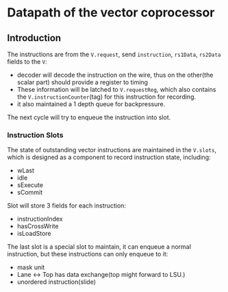 # Datapath of the vector coprocessor

## Introduction

The instructions are from the `V.request`, send `instruction`, `rs1Data`, `rs2Data` fields to the `V`:
  - decoder will decode the instruction on the wire, thus on the other(the scalar part) should provide a register to timing
  - These information will be latched to `V.requestReg`, which also contains the `V.instructionCounter`(tag) for this instruction for recording.
  - it also maintained a 1 depth queue for backpressure.

The next cycle will try to enqueue the instruction into slot.

### Instruction Slots
The state of outstanding vector instructions are maintained in the `V.slots`, which is designed as a component to record instruction state, including:
  - wLast
  - idle
  - sExecute
  - sCommit

Slot will store 3 fields for each instruction:
  - instructionIndex
  - hasCrossWrite
  - isLoadStore

The last slot is a special slot to maintain, it can enqueue a normal instruction, but these instructions can only enqueue to it:
  - mask unit
  - Lane <-> Top has data exchange(top might forward to LSU.)
  - unordered instruction(slide)

##